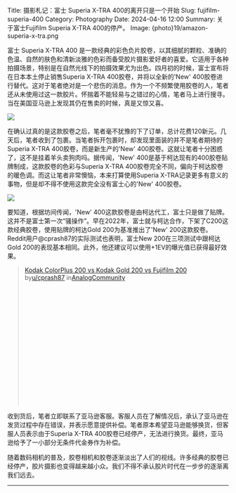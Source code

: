 Title: 摄影札记：富士 Superia X-TRA 400的离开只是一个开始
Slug: fujifilm-superia-400
Category: Photography
Date: 2024-04-16 12:00
Summary: 关于富士Fujifilm Superia X-TRA 400的停产。
Image: {photo}19/amazon-superia-x-tra.png

富士 Superia X-TRA 400 是一款经典的彩色负片胶卷，以其细腻的颗粒、准确的色温、自然的肤色和清新淡雅的色彩而备受胶片摄影爱好者的喜爱。它适用于各种拍摄场景，特别是在自然光线下的拍摄效果尤为出色。四月初的时候，富士宣布将在日本本土停止销售Superia X-TRA 400胶卷，并将以全新的'New' 400胶卷进行替代。这对于笔者绝对是一个悲伤的消息。作为一个不频繁使用胶卷的人，笔者还从未使用过这一款胶片。怀揣着不能轻易与之错过的心情，笔者马上进行搜寻。当在美国亚马逊上发现其仍在售卖的时候，真是又惊又喜。

![]({photo}19/amazon-superia-x-tra.png)

在确认过真的是这款胶卷之后，笔者毫不犹豫的下了订单，总计花费120新元。几天后，笔者收到了包裹。当笔者拆开包裹时，却发现里面装的并不是笔者期待的Superia X-TRA 400胶卷，而是新生产的'New' 400胶卷。这就让笔者十分困惑了，这不是挂着羊头卖狗肉吗。据传闻，'New' 400是基于柯达现有的400胶卷贴牌制成，这款胶卷的色彩与Superia X-TRA 400胶卷完全不同，偏向于柯达胶卷的暖色调。而这让笔者非常懊恼，本来打算使用Superia X-TRA记录更多有意义的事物，但是却不得不使用这款完全没有富士心的'New' 400胶卷。


![]({photo}19/gold-200-and-new-200-compare.jpeg)

要知道，根据坊间传闻，'New' 400这款胶卷是由柯达代工，富士只是做了贴牌。这并不是富士第一次“骚操作”。早在2022年，富士就与柯达合作，下架了C200这款经典胶卷，使用贴牌的柯达Gold 200为基准推出了'New' 200这款胶卷。Reddit用户@cprash87的实际测试也表明，富士New 200在三项测试中跟柯达Gold 200的表现基本相同。此外，他还建议可以使用+1EV的曝光值已获得最好效果。

<blockquote class="reddit-embed-bq" style="height:316px" data-embed-height="316"><a href="https://www.reddit.com/r/AnalogCommunity/comments/18kf5l4/kodak_colorplus_200_vs_kodak_gold_200_vs_fujifilm/">Kodak ColorPlus 200 vs Kodak Gold 200 vs Fujifilm 200</a><br> by<a href="https://www.reddit.com/user/cprash87/">u/cprash87</a> in<a href="https://www.reddit.com/r/AnalogCommunity/">AnalogCommunity</a></blockquote><script async="" src="https://embed.reddit.com/widgets.js" charset="UTF-8"></script>

收到货后，笔者立即联系了亚马逊客服。客服人员在了解情况后，承认了亚马逊在发货过程中存在错误，并表示愿意提供补偿。笔者原本希望亚马逊能够换货，但客服人员表示由于Superia X-TRA 400胶卷已经停产，无法进行换货。最终，亚马逊给予了一小部分无条件代金券作为补偿。

随着数码相机的普及，胶卷相机和胶卷逐渐淡出了人们的视线。许多经典的胶卷已经停产，胶片摄影也变得越来越小众。我们不得不承认胶片时代在一步步的逐渐离我们远去。

----------------